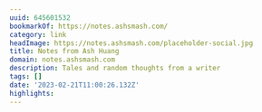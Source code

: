 ```yaml
---
uuid: 645601532
bookmarkOf: https://notes.ashsmash.com/
category: link
headImage: https://notes.ashsmash.com/placeholder-social.jpg
title: Notes from Ash Huang
domain: notes.ashsmash.com
description: Tales and random thoughts from a writer
tags: []
date: '2023-02-21T11:00:26.132Z'
highlights: 
---
```



